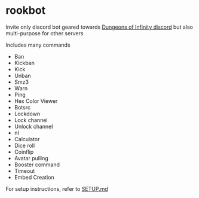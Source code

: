# rookbot
Invite only discord bot geared towards [Dungeons of Infinity discord](discord.gg/doi) but also multi-purpose for other servers

Includes many commands
- Ban
- Kickban
- Kick
- Unban
- Smz3
- Warn
- Ping
- Hex Color Viewer
- Botsrc
- Lockdown
- Lock channel
- Unlock channel
- nl
- Calculator
- Dice roll
- Coinflip
- Avatar pulling
- Booster command
- Timeout
- Embed Creation

For setup instructions, refer to [SETUP.md](SETUP.md)
